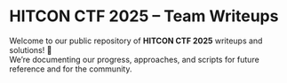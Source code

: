 # HITCON CTF 2025 – Team Writeups

Welcome to our public repository of **HITCON CTF 2025** writeups and solutions! 🎉  
We’re documenting our progress, approaches, and scripts for future reference and for the community.


